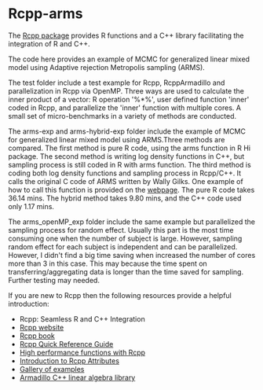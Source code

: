 # Rcpp-arms

The <a href="https://cran.r-project.org/web/packages/Rcpp/index.html" target="_blank">Rcpp package</a> provides R functions and a C++ library facilitating the integration of R and C++.

The code here provides an example of MCMC for generalized linear mixed model using Adaptive rejection Metropolis sampling (ARMS). 

The test folder include a test example for Rcpp, RcppArmadillo and parallelization in Rcpp via OpenMP. Three ways are used to calculate the inner product of a vector: R operation '%*%', user defined function 'inner' coded in Rcpp, and parallelize the 'inner' function with multiple cores. A small set of micro-benchmarks in a variety of methods are conducted.

The arms-exp and arms-hybrid-exp folder include the example of MCMC for generalized linear mixed model using ARMS.Three methods are compared. The first method is pure R code, using the arms function in R Hi package. The second method is writing log density functions in C++, but sampling process is still coded in R with arms function.  The third method is coding both log density functions and sampling process in Rcpp/C++. It calls the original C code of ARMS written by  Wally Gilks. One example of how to call this function is provided on the <a href="https://www1.maths.leeds.ac.uk/~wally.gilks/adaptive.rejection/web_page/Welcome.html" target="_blank">webpage</a>.  The pure R code takes 36.14 mins. The hybrid method takes 9.80 mins, and the C++ code used only 1.17 mins.

The arms_openMP_exp folder include the same example but parallelized the sampling process for random effect. Usually this part is the most time consuming one when the number of subject is large. However, sampling random effect for each subject is independent and can be parallelized. However, I didn't find a big time saving when increased the number of cores more than 3 in this case. This may because the time spent on transferring/aggregating data is longer than the time saved for sampling. Further testing may needed.

If you are new to Rcpp then the following resources provide a helpful introduction:

- Rcpp: Seamless R and C++ Integration
- [Rcpp website](http://www.rcpp.org/)
- [Rcpp book](http://www.rcpp.org/book/)
- [Rcpp Quick Reference Guide](http://cran.rstudio.com/web/packages/Rcpp/vignettes/Rcpp-quickref.pdf)
- [High performance functions with Rcpp](http://adv-r.had.co.nz/Rcpp.html)
- [Introduction to Rcpp Attributes](http://cran.rstudio.com/web/packages/Rcpp/vignettes/Rcpp-attributes.pdf)
- [Gallery of examples](http://gallery.rcpp.org/)
- [Armadillo C++ linear algebra library](http://arma.sourceforge.net/docs.html)